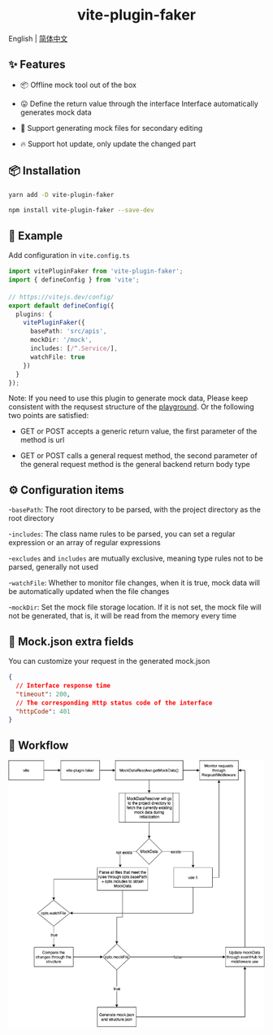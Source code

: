 <h1 align="center">vite-plugin-faker</h1>

English | [简体中文](./README-zh_CN.md)

## ✨ Features

- 📦 Offline mock tool out of the box

- 😛 Define the return value through the interface Interface automatically generates mock data

- 📄 Support generating mock files for secondary editing

- 🔥 Support hot update, only update the changed part

## 📦 Installation

```bash
yarn add -D vite-plugin-faker
```

```bash
npm install vite-plugin-faker --save-dev
```

## 🔨 Example

Add configuration in `vite.config.ts`

```typescript
import vitePluginFaker from 'vite-plugin-faker';
import { defineConfig } from 'vite';

// https://vitejs.dev/config/
export default defineConfig({
  plugins: {
    vitePluginFaker({
      basePath: 'src/apis',
      mockDir: '/mock',
      includes: [/^.Service/],
      watchFile: true
    })
  }
});
```

Note: If you need to use this plugin to generate mock data, Please keep consistent with the requsest structure of the [playground](https://github.com/vue-toys/vite-plugin-faker/blob/main/playground/utils/Request.ts). Or the following two points are satisfied:

- GET or POST accepts a generic return value, the first parameter of the method is url

- GET or POST calls a general request method, the second parameter of the general request method is the general backend return body type

## ⚙️ Configuration items

-`basePath`: The root directory to be parsed, with the project directory as the root directory

-`includes`: The class name rules to be parsed, you can set a regular expression or an array of regular expressions

-`excludes` and `includes` are mutually exclusive, meaning type rules not to be parsed, generally not used

-`watchFile`: Whether to monitor file changes, when it is true, mock data will be automatically updated when the file changes

-`mockDir`: Set the mock file storage location. If it is not set, the mock file will not be generated, that is, it will be read from the memory every time

## 📛 Mock.json extra fields

You can customize your request in the generated mock.json

```json
{
  // Interface response time
  "timeout": 200,
  // The corresponding Http status code of the interface
  "httpCode": 401
}
```

## 📁 Workflow

![workflow](./workflow.png)
